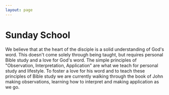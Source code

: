 ```yaml
---
layout: page
---
```

# Sunday School

We believe that at the heart of the disciple is a solid understanding of God's
word. This doesn't come solely through being taught, but requires personal Bible
study and a love for God's word. The simple principles of "Observation,
Interpretation, Application" are what we teach for personal study and lifestyle.
To foster a love for his word and to teach these principles of Bible study we
are currently walking through the book of John making observations, learning how
to interpret and making application as we go.
